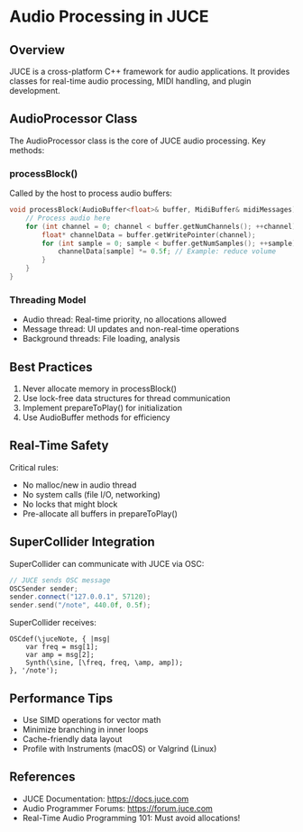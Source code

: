 # Audio Processing in JUCE

## Overview
JUCE is a cross-platform C++ framework for audio applications. It provides classes for real-time audio processing, MIDI handling, and plugin development.

## AudioProcessor Class
The AudioProcessor class is the core of JUCE audio processing. Key methods:

### processBlock()
Called by the host to process audio buffers:
```cpp
void processBlock(AudioBuffer<float>& buffer, MidiBuffer& midiMessages) {
    // Process audio here
    for (int channel = 0; channel < buffer.getNumChannels(); ++channel) {
        float* channelData = buffer.getWritePointer(channel);
        for (int sample = 0; sample < buffer.getNumSamples(); ++sample) {
            channelData[sample] *= 0.5f; // Example: reduce volume
        }
    }
}
```

### Threading Model
- Audio thread: Real-time priority, no allocations allowed
- Message thread: UI updates and non-real-time operations
- Background threads: File loading, analysis

## Best Practices
1. Never allocate memory in processBlock()
2. Use lock-free data structures for thread communication
3. Implement prepareToPlay() for initialization
4. Use AudioBuffer methods for efficiency

## Real-Time Safety
Critical rules:
- No malloc/new in audio thread
- No system calls (file I/O, networking)
- No locks that might block
- Pre-allocate all buffers in prepareToPlay()

## SuperCollider Integration
SuperCollider can communicate with JUCE via OSC:
```cpp
// JUCE sends OSC message
OSCSender sender;
sender.connect("127.0.0.1", 57120);
sender.send("/note", 440.0f, 0.5f);
```

SuperCollider receives:
```supercollider
OSCdef(\juceNote, { |msg|
    var freq = msg[1];
    var amp = msg[2];
    Synth(\sine, [\freq, freq, \amp, amp]);
}, '/note');
```

## Performance Tips
- Use SIMD operations for vector math
- Minimize branching in inner loops
- Cache-friendly data layout
- Profile with Instruments (macOS) or Valgrind (Linux)

## References
- JUCE Documentation: https://docs.juce.com
- Audio Programmer Forums: https://forum.juce.com
- Real-Time Audio Programming 101: Must avoid allocations!
